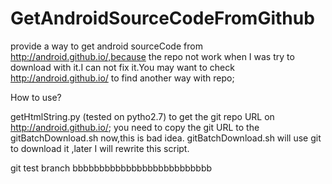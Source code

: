 # GetAndroidSourceCodeFromGithub
provide a  way to get android sourceCode from http://android.github.io/,because the repo not 
work when I was try to download with it.I can not fix it.You may want to check http://android.github.io/ 
to find another way with repo;

How to use?

getHtmlString.py (tested on pytho2.7) to get the git repo URL on http://android.github.io/;
you need to copy the git URL to the gitBatchDownload.sh now,this is bad idea.
gitBatchDownload.sh will use git to  download it ,later I will rewrite this script.


git test branch bbbbbbbbbbbbbbbbbbbbbbbbbb
